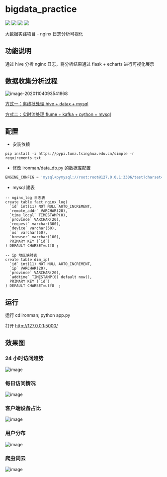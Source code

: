 # bigdata_practice
![](https://img.shields.io/badge/hive-1.1-green)
![](https://img.shields.io/badge/python-3.6%2B-brightgreen)
![](https://img.shields.io/badge/flask-1.1%2B-orange)
![](https://img.shields.io/badge/echarts-4.7-yellowgreen)

大数据实践项目 - nginx 日志分析可视化

## 功能说明

通过 hive 分析 nginx 日志，将分析结果通过 flask + echarts 进行可视化展示

## 数据收集分析过程

![image-20201104093541868](https://gitee.com/TurboWay/blogimg/raw/master/img/image-20201104093541868.png)

[方式一：离线批处理 hive + datax + mysql](http://blog.turboway.top/article/bigdata_practice_batch/)

[方式二：实时流处理 flume + kafka + python + mysql](http://blog.turboway.top/article/bigdata_practice_stream/)

## 配置

* 安装依赖 
```
pip install -i https://pypi.tuna.tsinghua.edu.cn/simple -r requirements.txt
```
* 修改 ironman/data_db.py 的数据库配置
```python
ENGINE_CONFIG = 'mysql+pymysql://root:root@127.0.0.1:3306/test?charset=utf8'
```
* mysql 建表
```
-- nginx_log 日志表
create table fact_nginx_log(
  `id` int(11) NOT NULL AUTO_INCREMENT,
  `remote_addr` VARCHAR(20),
  `time_local` TIMESTAMP(0),
  `province` VARCHAR(20),
  `request` varchar(300),
  `device` varchar(50),
  `os` varchar(50),
  `browser` varchar(100),
  PRIMARY KEY (`id`)
) DEFAULT CHARSET=utf8 ;

-- ip 地区映射表
create table dim_ip(
  `id` int(11) NOT NULL AUTO_INCREMENT,
  `ip` VARCHAR(20),
  `province` VARCHAR(20),
  `addtime` TIMESTAMP(0) default now(),
  PRIMARY KEY (`id`)
) DEFAULT CHARSET=utf8  ;
```

## 运行

运行 cd ironman; python app.py

打开 http://127.0.0.1:5000/

## 效果图

### 24 小时访问趋势
![image](https://gitee.com/TurboWay/blogimg/raw/master/img/image-20201104095828851.png)

### 每日访问情况
![image](https://gitee.com/TurboWay/blogimg/raw/master/img/image-20201104095850250.png)

### 客户端设备占比
![image](https://gitee.com/TurboWay/blogimg/raw/master/img/image-20201104095903233.png)

### 用户分布
![image](https://gitee.com/TurboWay/blogimg/raw/master/img/image-20201104095914602.png)

### 爬虫词云
![image](https://gitee.com/TurboWay/blogimg/raw/master/img/image-20201104095933091.png)
